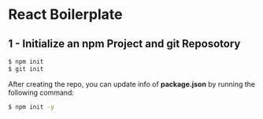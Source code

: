 # React Boilerplate

## 1 - Initialize an npm Project and git Reposotory

```bash
$ npm init
$ git init
```

After creating the repo, you can update info of **package.json** by running the following command:

```bash
$ npm init -y
```
